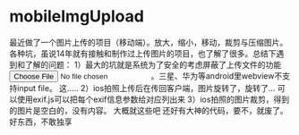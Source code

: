# mobileImgUpload
最近做了一个图片上传的项目（移动端）。放大，缩小，移动，裁剪与压缩图片。各种坑，虽说14年就有接触和制作过上传图片的项目，也了解了很多。总结下遇到和了解的问题：
  1）最大的坑就是系统为了安全的考虑屏蔽了上传文件的功能<input type="file">。三星、华为等android里webview不支持input file。
     这.....
  2）ios拍照上传后在传回客户端，图片旋转了，旋转了... 可以使用exif.js可以把每个exif信息参数给对应列出来
  3）ios拍照的图片裁剪，得到的图片是空白的，没有内容。
  大概就这些吧
还好有大神的代码，要不，就废了。好东西，不敢独享
 
